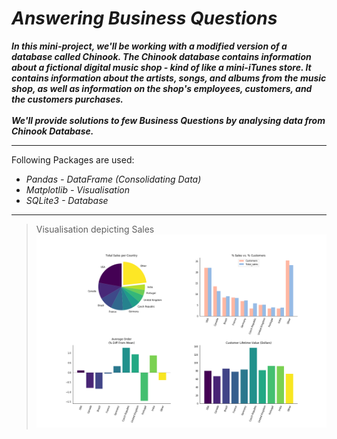 # *Answering Business Questions*

***In this mini-project, we'll be working with a modified version of a database called Chinook. The Chinook database contains information about a fictional digital music shop - kind of like a mini-iTunes store. It contains information about the artists, songs, and albums from the music shop, as well as information on the shop's employees, customers, and the customers purchases.<br><br>We'll provide solutions to few Business Questions by analysing data from Chinook Database.***

--- 

Following Packages are used:

- *Pandas - DataFrame (Consolidating Data)*
- *Matplotlib - Visualisation*
- *SQLite3 - Database*

---

> Visualisation depicting Sales
![Comparison](Comparison.png)



